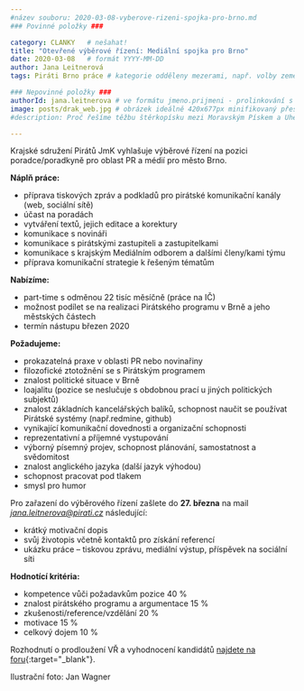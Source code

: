 ```yaml
---
#název souboru: 2020-03-08-vyberove-rizeni-spojka-pro-brno.md
### Povinné položky ###

category: CLANKY   # nešahat!
title: "Otevřené výběrové řízení: Mediální spojka pro Brno"
date: 2020-03-08   # formát YYYY-MM-DD
author: Jana Leitnerová
tags: Piráti Brno práce # kategorie odděleny mezerami, např. volby zemědělství životní-prostředí piráti (viz https://jihomoravsky.pirati.cz/tags/)

### Nepovinné položky ###
authorId: jana.leitnerova # ve formátu jmeno.prijmeni - prolinkování s profilem přes uid
image: posts/drak_web.jpg # obrázek ideálně 420x677px minifikovaný přes https://tinypng.com/
#description: Proč řešíme těžbu štěrkopísku mezi Moravským Pískem a Uherským Ostrohem? Podrobné info o celé kauze.

---
```


Krajské sdružení Pirátů JmK vyhlašuje výběrové řízení na pozici poradce/poradkyně pro oblast PR a médií pro město Brno.

**Náplň práce:**
- příprava tiskových zpráv a podkladů pro pirátské komunikační kanály (web, sociální sítě)
- účast na poradách
- vytváření textů, jejich editace a korektury
- komunikace s novináři
- komunikace s pirátskými zastupiteli a zastupitelkami
- komunikace s krajským Mediálním odborem a dalšími členy/kami týmu
- příprava komunikační strategie k řešeným tématům

**Nabízíme:**
- part-time s odměnou 22 tisíc měsíčně (práce na IČ)
- možnost podílet se na realizaci Pirátského programu v Brně a jeho městských částech
- termín nástupu březen 2020

**Požadujeme:**
- prokazatelná praxe v oblasti PR nebo novinařiny
- filozofické ztotožnění se s Pirátským programem
- znalost politické situace v Brně
- loajalitu (pozice se neslučuje s obdobnou prací u jiných politických subjektů)
- znalost základních kancelářských balíků, schopnost naučit se používat Pirátské systémy (např.redmine, github)
- vynikající komunikační dovednosti a organizační schopnosti
- reprezentativní a příjemné vystupování
- výborný písemný projev, schopnost plánování, samostatnost a svědomitost
- znalost anglického jazyka (další jazyk výhodou)
- schopnost pracovat pod tlakem
- smysl pro humor

Pro zařazení do výběrového řízení zašlete do **27. března** na mail *jana.leitnerova@pirati.cz* následující:
- krátký motivační dopis
- svůj životopis včetně kontaktů pro získání referencí
- ukázku práce – tiskovou zprávu, mediální výstup, příspěvek na sociální síti

**Hodnotící kritéria:**
- kompetence vůči požadavkům pozice 40 % 
- znalost pirátského programu a argumentace 15 %
- zkušenosti/reference/vzdělání 20 %
- motivace 15 %
- celkový dojem 10 %


Rozhodnutí o prodloužení VŘ a vyhodnocení kandidátů [najdete na foru](https://forum.pirati.cz/viewtopic.php?f=572&t=51310){:target="_blank"}.

Ilustrační foto: Jan Wagner
